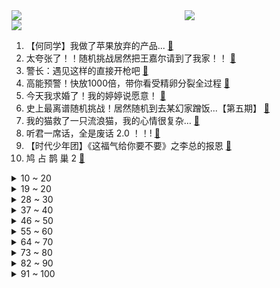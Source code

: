 <div >
	<a style="float:left;width:55%;" href = "https://github.com/anuraghazra/github-readme-stats">
	 <img src = "https://github-readme-stats.vercel.app/api?username=iuuuuuaena&theme=buefy&show_icons=true"/>
	</a>
	<a  style="float:right;width:45%" href = "https://github.com/anuraghazra/github-readme-stats">
	 <img  src="https://github-readme-stats.vercel.app/api/top-langs/?username=anuraghazra&layout=compact"/>
	</a>
	</div>

[![](https://img.shields.io/badge/jxd-@jxdgogogo.xyz-yellowgreen.svg)](https://www.jxdgogogo.xyz)<br>
1. 【何同学】我做了苹果放弃的产品... [:link:](//www.bilibili.com/video/BV19v411M7Rs) <br>
2. 太夸张了！！随机挑战居然把王嘉尔请到了我家！！ [:link:](//www.bilibili.com/video/BV1xu411Z7gc) <br>
3. 警长：遇见这样的直接开枪吧 [:link:](//www.bilibili.com/video/BV1yP4y1t7vj) <br>
4. 高能预警！快放1000倍，带你看受精卵分裂全过程 [:link:](//www.bilibili.com/video/BV1Ev411375K) <br>
5. 今天我求婚了！我的婷婷说愿意！ [:link:](//www.bilibili.com/video/BV1oF411Y7ST) <br>
6. 史上最离谱随机挑战！居然随机到去某幻家蹭饭...【第五期】 [:link:](//www.bilibili.com/video/BV1xL4y167FJ) <br>
7. 我的猫救了一只流浪猫，我的心情很复杂… [:link:](//www.bilibili.com/video/BV1gU4y1F7VF) <br>
8. 听君一席话，全是废话 2.0 ！！! [:link:](//www.bilibili.com/video/BV16u411Z7Ja) <br>
9. 【时代少年团】《这福气给你要不要》之李总的报恩 [:link:](//www.bilibili.com/video/BV1vb4y1Y7th) <br>
10. 鸠 占 鹊 巢 2 [:link:](//www.bilibili.com/video/BV1A44y147u4) <br>
<details>
<summary>10 ~ 20</summary>

11. 海南热带雨林第二集：仿佛金子铸造的甲虫、颜值一言难尽的兰花、震人心魄的金属绿豆娘 [:link:](//www.bilibili.com/video/BV1Ff4y1g7gJ) <br>
12. 手工给华农兄弟做了一个轮椅除草机 [:link:](//www.bilibili.com/video/BV1SP4y1t7NB) <br>
13. 10元一碗！在广东吃到固体牛奶，一口下肚这是什么神仙吃法…… [:link:](//www.bilibili.com/video/BV1CF411Y7E1) <br>
14. 用代码自制一个神庙逃亡出口！笑死，一定要看到最后！ [:link:](//www.bilibili.com/video/BV1HQ4y1D7XZ) <br>
15. “他们不像是走秀，倒像是来赴宴的......”| 前方高能·国风大典混剪 [:link:](//www.bilibili.com/video/BV1EL4y1B7Gw) <br>
16. 两位数！要杀他两位数！ [:link:](//www.bilibili.com/video/BV1t34y1S7ZZ) <br>
17. 这玩意凭什么这么贵！！！ [:link:](//www.bilibili.com/video/BV1dQ4y1B7Ge) <br>
18. 小潮院长逼我发的 [:link:](//www.bilibili.com/video/BV1Br4y127Kn) <br>
19. 美国肯德基竟无鸡可炸？为何美国短缺和通胀这么严重？ [:link:](//www.bilibili.com/video/BV1jh411n71c) <br>
</details>
<details>
<summary>19 ~ 20</summary>

20. 原来锦鲤猫竟然就在我身边！ [:link:](//www.bilibili.com/video/BV1jq4y157g8) <br>
21. 雀食厉害 [:link:](//www.bilibili.com/video/BV1Mv41137dt) <br>
22. 中国留学生“助唱追星”美国女高音歌唱家  当事人：她拥抱了我，还说了谢谢 [:link:](//www.bilibili.com/video/BV1n3411C7d5) <br>
23. 小翔哥买了一些奇葩饮料招待小文哥，两小伙差点喝到怀疑人生 [:link:](//www.bilibili.com/video/BV15Q4y1D7CQ) <br>
24. 为防止拖堂，学生黑了6间学校的投影并宣布“重大事件” [:link:](//www.bilibili.com/video/BV11f4y177zk) <br>
25. 说出来你们可能不信，我差点被这个小姑娘难住了 [:link:](//www.bilibili.com/video/BV1934y1U7k8) <br>
26. 笑死，这剧一集就播完了某些国产剧30集的内容…… [:link:](//www.bilibili.com/video/BV1Lb4y1Y7Dz) <br>
27. 【warma】 我已经是自娱自乐的专家了！ [:link:](//www.bilibili.com/video/BV1CQ4y1X7jr) <br>
28. 【一拳超人第三季动态漫画】02.饿狼危！怪人王大蛇能力解放 [:link:](//www.bilibili.com/video/BV1rP4y1t74B) <br>
</details>
<details>
<summary>28 ~ 30</summary>

29. 你对救世主摘下眼镜的颜值一无所知！ [:link:](//www.bilibili.com/video/BV1wb4y1Y7ms) <br>
30. 我居然花3300元做了3D版的森林冰火人？ [:link:](//www.bilibili.com/video/BV1JL4y167eS) <br>
31. 家庭版芦荟汁教程来了！最后结尾亮了！ [:link:](//www.bilibili.com/video/BV17b4y1h7wP) <br>
32. 张艺兴《飞天》练习室版 [:link:](//www.bilibili.com/video/BV14L411g7qN) <br>
33. 离谱了：600块一个麦当劳汉堡  吃起来是什么味道 [:link:](//www.bilibili.com/video/BV1Lb4y1h7Dr) <br>
34. 台风来了！漠叔心系渔民抢救食物，减少灾害损失 [:link:](//www.bilibili.com/video/BV1ru411Z7WR) <br>
35. 【横空出世】超高清完整版 [:link:](//www.bilibili.com/video/BV1JR4y1H7oD) <br>
36. 华农兄弟：手工耿搞了个好东西给我们，搞点水果，烤只“龙猪”招待一下他 [:link:](//www.bilibili.com/video/BV1gh411n7ta) <br>
37. 【STN快报第六季5】IGN难道是按自己游玩时间打分的？ [:link:](//www.bilibili.com/video/BV1Z44y1x7K5) <br>
</details>
<details>
<summary>37 ~ 40</summary>

38. 降维打击0元购！ [:link:](//www.bilibili.com/video/BV1oR4y1E7LK) <br>
39. 翻了万字私密日记，找到真相，快把我气哭了！ [:link:](//www.bilibili.com/video/BV16r4y127s2) <br>
40. [原神宿舍]你确定这不是提瓦特的宿舍？  原神宿舍发布会 【ych233】 [:link:](//www.bilibili.com/video/BV18r4y127Kh) <br>
41. 【4K60FPS】陈奕迅《富士山下》神级现场！你听懂了吗？ [:link:](//www.bilibili.com/video/BV1H3411C7ZJ) <br>
42. 【医学博士】99%的人都不知道，身边的它正夺走你的生命 [:link:](//www.bilibili.com/video/BV1pf4y177DV) <br>
43. 爆肝68小时，我发现这个问题外交部从不省略 [:link:](//www.bilibili.com/video/BV1L44y147zC) <br>
44. 这个记者捡烟头吃剩饭假扮智障，500块钱被人卖进黑窑厂！ [:link:](//www.bilibili.com/video/BV1Zq4y1d7Fc) <br>
45. 大司马强制登陆FPX打野账号，助他们一臂之力！ [:link:](//www.bilibili.com/video/BV1wv411u7w9) <br>
46. 当所有玩家被永远「困在末地」!! [:link:](//www.bilibili.com/video/BV1xq4y197Be) <br>
</details>
<details>
<summary>46 ~ 50</summary>

47. 中国三大穿越神书之一，曾拯救上千万人的生命，赤脚医生速成手册 [:link:](//www.bilibili.com/video/BV1Sf4y1778Z) <br>
48. 92岁抗美援朝老兵，拨通了报警电话…… [:link:](//www.bilibili.com/video/BV1J3411C7c5) <br>
49. 用手工耿的刑具吃绵羊特调的黑暗料理，是什么体验 [:link:](//www.bilibili.com/video/BV1Yq4y1973N) <br>
50. 爆肝两万字，竭力呈现克苏鲁巅峰巨制《疯狂山脉》第四章 [:link:](//www.bilibili.com/video/BV1Dq4y1d76t) <br>
51. 【越来越过分系列】《顺手牵羊》 [:link:](//www.bilibili.com/video/BV1x3411C7PL) <br>
52. 探访美国第一中餐！7块1毛的中式盒饭，如何成就百亿身价？ [:link:](//www.bilibili.com/video/BV1Hu411Z7CE) <br>
53. 跟我的猴子打，还差两万年呢 [:link:](//www.bilibili.com/video/BV18q4y1d7rJ) <br>
54. 大米里的黑色小虫子，是从哪里冒出来的？ [:link:](//www.bilibili.com/video/BV1uq4y157uH) <br>
55. 【整活】别去啊！FPX！ [:link:](//www.bilibili.com/video/BV1fL4y1q7bm) <br>
</details>
<details>
<summary>55 ~ 60</summary>

56. 【那些令人难忘的BOSS战】第三十八集·猎天使魔女1·篇 [:link:](//www.bilibili.com/video/BV1pT4y1o7tb) <br>
57. 【S11全球总决赛】小组赛加赛 10月17日 RNG vs HLE [:link:](//www.bilibili.com/video/BV1AQ4y1Q7fW) <br>
58. 我竟然跟鲁迅在同一张桌子上吃饭？【怎么这么值ep30-功德林】 [:link:](//www.bilibili.com/video/BV1qr4y1278D) <br>
59. 美国医生：这是17世纪的手术刀（拔刀 [:link:](//www.bilibili.com/video/BV1CQ4y1B7m7) <br>
60. B 界 最 高 战 力 现 状 [:link:](//www.bilibili.com/video/BV1bu411Z7o1) <br>
61. 稀 天 取 净 [:link:](//www.bilibili.com/video/BV17b4y1Y7gH) <br>
62. 凌晨女子家中遭陌生男破门而入，当地警方通报案情 [:link:](//www.bilibili.com/video/BV1834y1S7xt) <br>
63. 《泰 坦 尼 克 号》 [:link:](//www.bilibili.com/video/BV1ZL41137rq) <br>
64. 关于我教的普通班考赢了重点班这件事… [:link:](//www.bilibili.com/video/BV1hf4y177sK) <br>
</details>
<details>
<summary>64 ~ 70</summary>

65. 公子：我的痛楚你们懂吗？？？ [:link:](//www.bilibili.com/video/BV1bL411G7p2) <br>
66. 爸，别误会，这只是我的梦想！！！ [:link:](//www.bilibili.com/video/BV1rF411Y79j) <br>
67. 当年火爆的恐怖游戏！用病毒改变人类基因？ [:link:](//www.bilibili.com/video/BV1tq4y1G7Ua) <br>
68. 【low君】《韩剧十大老公》：不心动挑战，盘点那些年换过的老公！ [:link:](//www.bilibili.com/video/BV1ib4y1Y7K4) <br>
69. 当霍格沃茨迎来了一批中国修仙学生...... [:link:](//www.bilibili.com/video/BV1zF411Y7wE) <br>
70. 我 怂 了 ，还 是 铁 锅 炖 自 己 吧 ！ [:link:](//www.bilibili.com/video/BV1ih411J7s1) <br>
71. 香蕉♂奶昔零元购 [:link:](//www.bilibili.com/video/BV1C341117y9) <br>
72. 【安卓慎入】12个iPhone稀缺良心App，你未必全知道！！！ [:link:](//www.bilibili.com/video/BV1PU4y1c7cA) <br>
73. 【啊粥】人民的名义：李达康如何反杀汉大帮？ [:link:](//www.bilibili.com/video/BV1n3411C7gP) <br>
</details>
<details>
<summary>73 ~ 80</summary>

74. 和好姐妹交换衣橱！没想到她平常竟然穿这？！ [:link:](//www.bilibili.com/video/BV1Xh411J7LY) <br>
75. 这些十月新番真好看！【新番咋了】 [:link:](//www.bilibili.com/video/BV1cv41137pK) <br>
76. 20w挑战日本LV奢侈品扭蛋机！清空到最后有大奖吗？！ [:link:](//www.bilibili.com/video/BV1VQ4y1D7md) <br>
77. 刻 晴 吹 笛 🎵 [:link:](//www.bilibili.com/video/BV1df4y177LD) <br>
78. 日本爆火的草莓麻婆豆腐真的好吃吗？ [:link:](//www.bilibili.com/video/BV17P4y1b7r8) <br>
79. 当你能制作「随时爆炸」的TNT鞋子？ [:link:](//www.bilibili.com/video/BV1ub4y1Y73n) <br>
80. 广东人听到降温有多兴奋？ [:link:](//www.bilibili.com/video/BV1EL4y167D1) <br>
81. 这本十六年前火遍世界的长篇漫画，真正的结局究竟是什么？！【漫海歧路特别篇】 [:link:](//www.bilibili.com/video/BV1uR4y1H79d) <br>
82. 《鱿鱼游戏》成爆款？盘点刺激好看的「大逃杀」类影视剧！【非凡情报局11】 [:link:](//www.bilibili.com/video/BV1PQ4y1z7kW) <br>
</details>
<details>
<summary>82 ~ 90</summary>

83. 布偶掰弯我家缅因一周年！ [:link:](//www.bilibili.com/video/BV1zf4y177Ka) <br>
84. 【文化自信】摊牌了！不用再跟外国人解释中国人都会功夫了！ [:link:](//www.bilibili.com/video/BV1XL41137BE) <br>
85. 原来你用过的猫猫表情包是大头 [:link:](//www.bilibili.com/video/BV1oq4y1d79J) <br>
86. 范志毅：fpx 脸都不要了！ [:link:](//www.bilibili.com/video/BV1fu411Z75m) <br>
87. 你管这玩意儿叫枪战？？ [:link:](//www.bilibili.com/video/BV13q4y157dT) <br>
88. 【翻拍】谢霆锋“怒火”帅的一塌糊涂！ [:link:](//www.bilibili.com/video/BV11U4y1w7ae) <br>
89. 一把炒面一把雪，这是最简单的美食，但同时也是最有意义的美食 [:link:](//www.bilibili.com/video/BV1yr4y1y7vY) <br>
90. 【拙见】08：女权（上） [:link:](//www.bilibili.com/video/BV1FL411G74B) <br>
91. hanser跑演出的vlog [:link:](//www.bilibili.com/video/BV1EQ4y1D7fB) <br>
</details>
<details>
<summary>91 ~ 100</summary>

92. 大海退潮后，大庆赶海发现小章鱼藏在大牡蛎里，还有一根迷你海葵 [:link:](//www.bilibili.com/video/BV1jU4y1F79j) <br>
93. 山西暴雨，二后生给在抗洪一线的人们做顿热饭，大家吃的开心就好 [:link:](//www.bilibili.com/video/BV1FL411G7k1) <br>
94. 火力少女王唐可可 [:link:](//www.bilibili.com/video/BV1yU4y1F7Ho) <br>
95. 你为什么要努力？|那些足以支撑你走很远的句子。 [:link:](//www.bilibili.com/video/BV11q4y1d7Hg) <br>
96. 尔虞我诈的饭局 [:link:](//www.bilibili.com/video/BV19v411g7Fn) <br>
97. 亲历火场逃生，我找到了最靠谱的逃命方法！【老爸评测】 [:link:](//www.bilibili.com/video/BV1wq4y1575j) <br>
98. 这可能是全世界最便宜的麦当劳了！汉堡竟然只要1 €！ [:link:](//www.bilibili.com/video/BV1dP4y187hS) <br>
99. 中国男高音国外听演唱会 顺便救了个场 [:link:](//www.bilibili.com/video/BV1Yb4y1Y7Q8) <br>
100. 周姐看中国boy随机挑战请来王嘉尔 听到叫自己名字激动到跳起来 [:link:](//www.bilibili.com/video/BV19L41137be) <br>
</details>

